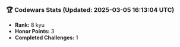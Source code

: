 ### 🏆 Codewars Stats (Updated: 2025-03-05 16:13:04 UTC)

- **Rank:** 8 kyu
- **Honor Points:** 3
- **Completed Challenges:** 1

